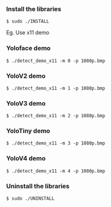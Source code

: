 ### Install the libraries

```
$ sudo ./INSTALL
```
Eg. Use x11 demo

### Yoloface demo

```
$ ./detect_demo_x11 -m 0 -p 1080p.bmp
```

### YoloV2 demo

```
$ ./detect_demo_x11 -m 1 -p 1080p.bmp
```

### YoloV3 demo

```
$ ./detect_demo_x11 -m 2 -p 1080p.bmp
```

### YoloTiny demo

```
$ ./detect_demo_x11 -m 3 -p 1080p.bmp
```

### YoloV4 demo

```
$ ./detect_demo_x11 -m 4 -p 1080p.bmp
```
### Uninstall the libraries

```
$ sudo ./UNINSTALL
```
